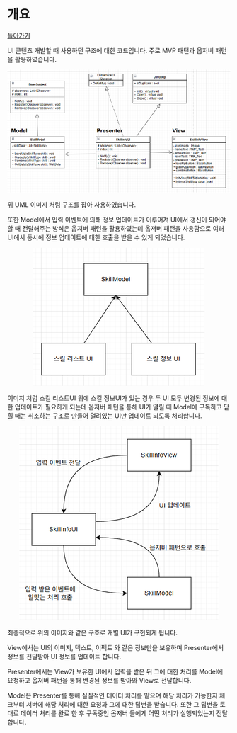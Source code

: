 # 개요
[돌아가기](https://github.com/ladius3565/Portfolio/blob/main/README.md)

UI 콘텐츠 개발할 때 사용하던 구조에 대한 코드입니다.
주로 MVP 패턴과 옵저버 패턴을 활용하였습니다.

<p align="center">
  <img src="https://github.com/ladius3565/Portfolio/blob/main/%EB%94%94%EC%9E%90%EC%9D%B8%20%ED%8C%A8%ED%84%B4%20%ED%99%9C%EC%9A%A9/UI%20%EA%B5%AC%EC%A1%B0/Image/DesignPattern_UML.png">
</p>

위 UML 이미지 처럼 구조를 잡아 사용하였습니다.

또한 Model에서 입력 이벤트에 의해 정보 업데이트가 이루어져 UI에서 갱신이 되어야 할 때 전달해주는 방식은 옵저버 패턴을 활용하였는데
옵저버 패턴을 사용함으로 여러 UI에서 동시에 정보 업데이트에 대한 호출을 받을 수 있게 되었습니다.

<p align="center">
  <img src="https://github.com/ladius3565/Portfolio/blob/main/%EB%94%94%EC%9E%90%EC%9D%B8%20%ED%8C%A8%ED%84%B4%20%ED%99%9C%EC%9A%A9/UI%20%EA%B5%AC%EC%A1%B0/Image/ObserverPattern_EX.png">
</p>

이미지 처럼 스킬 리스트UI 위에 스킬 정보UI가 있는 경우 두 UI 모두 변경된 정보에 대한 업데이트가 필요하게 되는데 옵저버 패턴을 통해 UI가 열릴 때 Model에 구독하고 닫힐 때는 취소하는 구조로 만들어 열려있는 UI만 업데이트 되도록 처리합니다.


<p align="center">
  <img src="https://github.com/ladius3565/Portfolio/blob/main/%EB%94%94%EC%9E%90%EC%9D%B8%20%ED%8C%A8%ED%84%B4%20%ED%99%9C%EC%9A%A9/UI%20%EA%B5%AC%EC%A1%B0/Image/MVPPattern_EX.png">
</p>

최종적으로 위의 이미지와 같은 구조로 개별 UI가 구현되게 됩니다.

View에서는 UI의 이미지, 텍스트, 이펙트 와 같은 정보만을 보유하며 Presenter에서 정보를 전달받아 UI 정보를 업데이트 합니다.

Presenter에서는 View가 보유한 UI에서 입력을 받은 뒤 그에 대한 처리를 Model에 요청하고 옵저버 패턴을 통해 변경된 정보를 받아와 View로 전달합니다.

Model은 Presenter를 통해 실질적인 데이터 처리를 맡으며 해당 처리가 가능한지 체크부터 서버에 해당 처리에 대한 요청과 그에 대한 답변을 받습니다. 또한 그 답변을 토대로 데이터 처리를 완료 한 후 구독중인 옵저버 들에게 어떤 처리가 실행되었는지 전달합니다.
